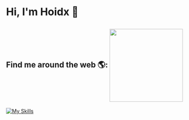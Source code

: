  # Hi, I'm Hoidx 👋 


## Find me around the web 🌎: <a href="www.hoidx.dev"><img align="center" width="200" height="200" src="https://media.tenor.com/i_K3zWsgcG8AAAAi/hacker-pepe.gif"/></a>









[![My Skills](https://skillicons.dev/icons?i=react,next,tailwind,redux,bootstrap,mongodb,graphql,firebase,jest,figma&perline=10)](https://skillicons.dev)

